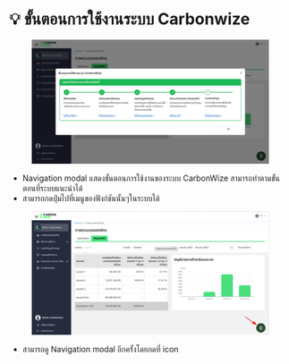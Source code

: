 # 💡 ขั้นตอนการใช้งานระบบ Carbonwize

<figure><img src="../.gitbook/assets/image (1) (1) (1).png" alt=""><figcaption></figcaption></figure>

* Navigation modal แสดงขั้นตอนการใช้งานของระบบ CarbonWize สามารถทำตามขั้นตอนที่ระบบแนะนำได้
* สามารถกดปุ่มไปที่เมนูของฟังก์ชันนั้นๆในระบบได้

<figure><img src="../.gitbook/assets/image (3) (1).png" alt=""><figcaption></figcaption></figure>

* สามารถดู Navigation modal อีกครั้งโดยกดที่ icon
